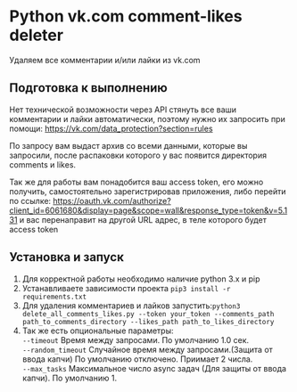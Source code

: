 # Python vk.com comment-likes deleter
Удаляем все комментарии и/или лайки из vk.com

## Подготовка к выполнению
Нет технической возможности через API стянуть все ваши комментарии и лайки
автоматически, поэтому нужно их запросить при помощи: 
https://vk.com/data_protection?section=rules 

По запросу вам выдаст архив со всеми данными, которые вы запросили, после распаковки
которого у вас появится директория comments и likes.

Так же для работы вам понадобится ваш access token, его можно получить, самостоятельно зарегистрировав
приложения, либо перейти по ссылке: 
https://oauth.vk.com/authorize?client_id=6061680&display=page&scope=wall&response_type=token&v=5.131 и вас перенаправит
на другой URL адрес, в теле которого будет access token


## Установка и запуск
1. Для корректной работы необходимо наличие python 3.x и pip
2. Устанавливаете зависимости проекта `pip3 install -r requirements.txt`
3. Для удаления комментариев и лайков запустить:`python3 delete_all_comments_likes.py --token your_token --comments_path path_to_comments_directory --likes_path path_to_likes_directory`
4. Так же есть опциональные параметры:<br />
`--timeout` Время между запросами. По умолчанию 1.0 сек.<br />
`--random_timeout` Случайное время между запросами.(Защита от ввода капчи) По умолчанию отключено. Приимает 2 числа.<br />
`--max_tasks` Максимальное число async задач (Для защиты от ввода капчи). По умолчанию 1.
